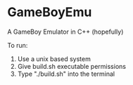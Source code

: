 # GameBoyEmu
A GameBoy Emulator in C++ (hopefully)

To run:
1. Use a unix based system
2. Give build.sh executable permissions
3. Type "./build.sh" into the terminal